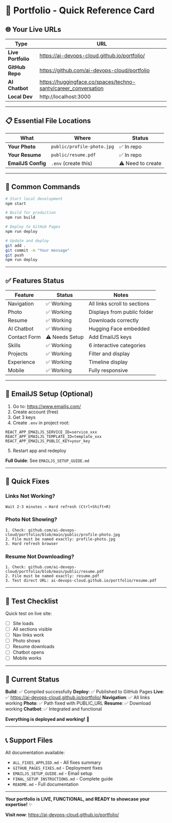 # 🚀 Portfolio - Quick Reference Card

## 🌐 Your Live URLs

| Type | URL |
|------|-----|
| **Live Portfolio** | https://ai-devops-cloud.github.io/portfolio/ |
| **GitHub Repo** | https://github.com/ai-devops-cloud/portfolio |
| **AI Chatbot** | https://huggingface.co/spaces/techno-santy/career_conversation |
| **Local Dev** | http://localhost:3000 |

---

## 📋 Essential File Locations

| What | Where | Status |
|------|-------|--------|
| **Your Photo** | `public/profile-photo.jpg` | ✅ In repo |
| **Your Resume** | `public/resume.pdf` | ✅ In repo |
| **EmailJS Config** | `.env` (create this) | ⚠️ Need to create |

---

## 🔧 Common Commands

```bash
# Start local development
npm start

# Build for production
npm run build

# Deploy to GitHub Pages
npm run deploy

# Update and deploy
git add .
git commit -m "Your message"
git push
npm run deploy
```

---

## ✅ Features Status

| Feature | Status | Notes |
|---------|--------|-------|
| Navigation | ✅ Working | All links scroll to sections |
| Photo | ✅ Working | Displays from public folder |
| Resume | ✅ Working | Downloads correctly |
| AI Chatbot | ✅ Working | Hugging Face embedded |
| Contact Form | ⚠️ Needs Setup | Add EmailJS keys |
| Skills | ✅ Working | 6 interactive categories |
| Projects | ✅ Working | Filter and display |
| Experience | ✅ Working | Timeline display |
| Mobile | ✅ Working | Fully responsive |

---

## 📧 EmailJS Setup (Optional)

1. Go to: https://www.emailjs.com/
2. Create account (free)
3. Get 3 keys
4. Create `.env` in project root:

```env
REACT_APP_EMAILJS_SERVICE_ID=service_xxx
REACT_APP_EMAILJS_TEMPLATE_ID=template_xxx
REACT_APP_EMAILJS_PUBLIC_KEY=your_key
```

5. Restart app and redeploy

**Full Guide**: See `EMAILJS_SETUP_GUIDE.md`

---

## 🐛 Quick Fixes

### Links Not Working?
```
Wait 2-3 minutes → Hard refresh (Ctrl+Shift+R)
```

### Photo Not Showing?
```
1. Check: github.com/ai-devops-cloud/portfolio/blob/main/public/profile-photo.jpg
2. File must be named exactly: profile-photo.jpg
3. Hard refresh browser
```

### Resume Not Downloading?
```
1. Check: github.com/ai-devops-cloud/portfolio/blob/main/public/resume.pdf
2. File must be named exactly: resume.pdf
3. Test direct URL: ai-devops-cloud.github.io/portfolio/resume.pdf
```

---

## 📱 Test Checklist

Quick test on live site:

- [ ] Site loads
- [ ] All sections visible
- [ ] Nav links work
- [ ] Photo shows
- [ ] Resume downloads
- [ ] Chatbot opens
- [ ] Mobile works

---

## 🎯 Current Status

**Build**: ✅ Compiled successfully
**Deploy**: ✅ Published to GitHub Pages
**Live**: ✅ https://ai-devops-cloud.github.io/portfolio/
**Navigation**: ✅ All links working
**Photo**: ✅ Path fixed with PUBLIC_URL
**Resume**: ✅ Download working
**Chatbot**: ✅ Integrated and functional

**Everything is deployed and working!** 🎉

---

## 📞 Support Files

All documentation available:

- `ALL_FIXES_APPLIED.md` - All fixes summary
- `GITHUB_PAGES_FIXES.md` - Deployment fixes
- `EMAILJS_SETUP_GUIDE.md` - Email setup
- `FINAL_SETUP_INSTRUCTIONS.md` - Complete guide
- `README.md` - Full documentation

---

**Your portfolio is LIVE, FUNCTIONAL, and READY to showcase your expertise!** ✨

**Visit now**: https://ai-devops-cloud.github.io/portfolio/
